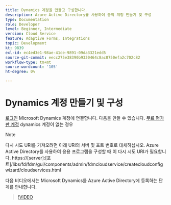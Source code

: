 ```yaml
---
title: Dynamics 계정을 만들고 구성합니다.
description: Azure Active Directory를 사용하여 동적 계정 만들기 및 구성
type: Documentation
role: Developer
level: Beginner, Intermediate
version: Cloud Service
feature: Adaptive Forms, Integrations
topic: Development
kt: 9839
exl-id: ec4ed3e1-98ae-41ce-9891-09da3321edd5
source-git-commit: eecc275e38390b9330464c8ac0750efa2c702c82
workflow-type: tm+mt
source-wordcount: '105'
ht-degree: 0%

---
```


# Dynamics 계정 만들기 및 구성

[로그인](https://dynamics.microsoft.com/en-us/) Microsoft Dynamics 계정에 연결합니다. 다음을 만들 수 있습니다. [무료 평가판 계정](https://dynamics.microsoft.com/en-us/dynamics-365-free-trial/) dynamics 계정이 없는 경우

>[!NOTE]
>다시 시도 URI를 가져오려면 아래 URI의 서버 및 포트 번호로 대체하십시오. Azure Active Directory를 사용하여 응용 프로그램을 구성할 때 이 다시 시도 URI가 필요합니다.
>https://[server]:[포트]/libs/fd/fdm/gui/components/admin/fdmcloudservice/createcloudconfigwizard/cloudservices.html

다음 비디오에서는 Microsoft Dynamics를 Azure Active Directory에 등록하는 단계를 안내합니다.

>[!VIDEO](https://video.tv.adobe.com/v/340743?quality=12&learn=on)
